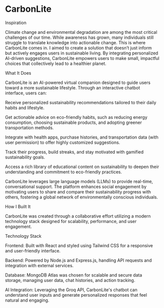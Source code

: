 # CarbonLite

Inspiration

Climate change and environmental degradation are among the most critical challenges of our time. While awareness has grown, many individuals still struggle to translate knowledge into actionable change. This is where CarbonLite comes in. I aimed to create a solution that doesn’t just inform but actively engages users in sustainable living. By integrating personalized AI-driven suggestions, CarbonLite empowers users to make small, impactful choices that collectively lead to a healthier planet.

What It Does

CarbonLite is an AI-powered virtual companion designed to guide users toward a more sustainable lifestyle. Through an interactive chatbot interface, users can:

Receive personalized sustainability recommendations tailored to their daily habits and lifestyle.

Get actionable advice on eco-friendly habits, such as reducing energy consumption, choosing sustainable products, and adopting greener transportation methods.

Integrate with health apps, purchase histories, and transportation data (with user permission) to offer highly customized suggestions.

Track their progress, build streaks, and stay motivated with gamified sustainability goals.

Access a rich library of educational content on sustainability to deepen their understanding and commitment to eco-friendly practices.

CarbonLite leverages large language models (LLMs) to provide real-time, conversational support. The platform enhances social engagement by motivating users to share and compare their sustainability progress with others, fostering a global network of environmentally conscious individuals.

How I Built It

CarbonLite was created through a collaborative effort utilizing a modern technology stack designed for scalability, performance, and user engagement.

Technology Stack

Frontend: Built with React and styled using Tailwind CSS for a responsive and user-friendly interface.

Backend: Powered by Node.js and Express.js, handling API requests and integration with external services.

Database: MongoDB Atlas was chosen for scalable and secure data storage, managing user data, chat histories, and action tracking.

AI Integration: Leveraging the Groq API, CarbonLite's chatbot can understand user inputs and generate personalized responses that feel natural and engaging.
